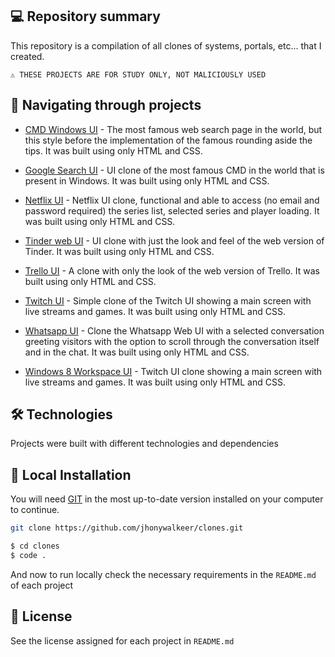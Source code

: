 ## 💻 Repository summary

This repository is a compilation of all clones of systems, portals, etc... that I created.

```text
⚠ THESE PROJECTS ARE FOR STUDY ONLY, NOT MALICIOUSLY USED
```

## 🚩 Navigating through projects


- [CMD Windows UI](https://github.com/jhonywalkeer/clone/tree/master/cmd-ui-clone) - The most famous web search page in the world, but this style before the implementation of the famous rounding aside the tips. It was built using only HTML and CSS.

- [Google Search UI](https://github.com/jhonywalkeer/clone/tree/master/google-search-clone) - UI clone of the most famous CMD in the world that is present in Windows. It was built using only HTML and CSS.

- [Netflix UI](https://github.com/jhonywalkeer/clone/tree/master/netflix-simpleui) - Netflix UI clone, functional and able to access (no email and password required) the series list, selected series and player loading. It was built using only HTML and CSS.

- [Tinder web UI](https://github.com/jhonywalkeer/clone/tree/master/tinder-web-cloneui) - UI clone with just the look and feel of the web version of Tinder. It was built using only HTML and CSS.

- [Trello UI](https://github.com/jhonywalkeer/clone/tree/master/trello-cloneui) - A clone with only the look of the web version of Trello. It was built using only HTML and CSS.

- [Twitch UI](https://github.com/jhonywalkeer/clone/tree/master/twitch-ui) - Simple clone of the Twitch UI showing a main screen with live streams and games. It was built using only HTML and CSS.

- [Whatsapp UI](https://github.com/jhonywalkeer/clone/tree/master/whatsapp-simple-clone) - Clone the Whatsapp Web UI with a selected conversation greeting visitors with the option to scroll through the conversation itself and in the chat. It was built using only HTML and CSS.

- [Windows 8 Workspace UI](https://github.com/jhonywalkeer/clone/tree/master/windows-8-workspace-clone) - Twitch UI clone showing a main screen with live streams and games. It was built using only HTML and CSS.


## 🛠 Technologies

Projects were built with different technologies and dependencies

## 🔨 Local Installation

You will need [GIT](https://git-scm.com/) in the most up-to-date version installed on your computer to continue.

```bash
git clone https://github.com/jhonywalkeer/clones.git

$ cd clones
$ code .
```

And now to run locally check the necessary requirements in the `README.md` of each project

## 📖 License

See the license assigned for each project in `README.md`
